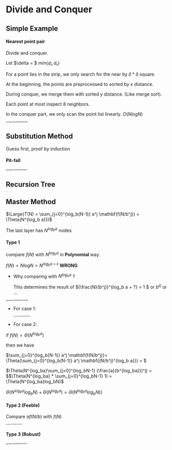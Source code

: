 # Divide and Conquer

## Simple Example

#### Nearest point pair

Divide and conquer.

Let $\delta = $ $min\{d_l, d_r\}$

For a point lies in the strip, we only search for the near by $\delta * \delta$ square.

At the beginning, the points are preprocessed to sorted by x distance.

During conquer, we merge them with sorted y distance. (Like merge sort).

Each point at most inspect 8 neighbors.

In the conquer part, we only scan the point list linearly. $O(NlogN)$

<img src="E:\24SprgSmmr\ADS\note-ads\Lec07.assets\image-20240408183825460.png" alt="image-20240408183825460" style="zoom: 33%;" />

## Substitution Method

Guess first, proof by induction

#### Pit-fall

<img src="E:\24SprgSmmr\ADS\note-ads\Lec07.assets\image-20240408131001239.png" alt="image-20240408131001239" style="zoom: 33%;" />

## Recursion Tree



## Master Method

$\Large{T(N) = \sum_{j=0}^{log_b(N-1)} a^j \mathbf{f(N/b^j)} + \Theta(N^{log_b a})}$

The last layer has $N^{log_b a}$ nodes

#### Type 1

compare $f(N)$ with $N^{log_b a}$ in $\textbf{Polynomial}$ way.

$f(N) = NlogN > N^{log_b a + \epsilon}$ $\textbf{WRONG}$

* Why comparing with $N^{log_b a}$ ? 

  This determines the result of $(\frac{N}{b^j})^{log_b a + ?} = 1 $ or $b^{\epsilon j}$ or ...

<img src="E:\24SprgSmmr\ADS\note-ads\Lec07.assets\image-20240408125448398.png" alt="image-20240408125448398" style="zoom:33%;" />

* For case 1:

  <img src="E:\24SprgSmmr\ADS\note-ads\Lec07.assets\image-20240408130242407.png" alt="image-20240408130242407" style="zoom: 25%;" />

* For case 2:

if $f(N) = \Theta(N^{log_ba})$

then we have

$\sum_{j=0}^{log_b(N-1)} a^j \mathbf{f(N/b^j)}= \Theta(\sum_{j=0}^{log_b(N-1)} a^j \mathbf{(N/b^j)^{log_b a}}) = $

$\Theta(N^{log_ba}\sum_{j=0}^{log_bN-1} (\frac{a}{b^{log_ba}})^j) = $$\Theta(N^{log_ba} * \sum_{j=0}^{log_bN-1} 1) = \Theta(N^{log_ba}log_bN)$

$\Theta(N^{log_ba}log_bN) + \Theta(N^{log_b a}) = \Theta(N^{log_ba}log_bN))$

#### Type 2 (Feeble)

Compare $af(N/b)$ with $f(N)$

<img src="E:\24SprgSmmr\ADS\note-ads\Lec07.assets\image-20240408130541250.png" alt="image-20240408130541250" style="zoom:25%;" />

#### Type 3 (Robust)

<img src="E:\24SprgSmmr\ADS\note-ads\Lec07.assets\image-20240408130706710.png" alt="image-20240408130706710" style="zoom: 33%;" />





